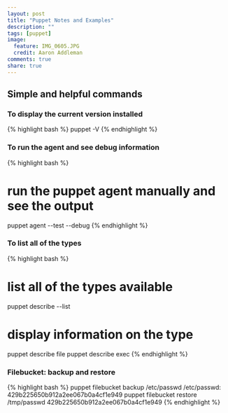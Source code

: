 ```yaml
---
layout: post
title: "Puppet Notes and Examples"
description: ""
tags: [puppet]
image:
  feature: IMG_0605.JPG
  credit: Aaron Addleman
comments: true
share: true
---
```


## Simple and helpful commands

### To display the current version installed

{% highlight bash %}
puppet -V
{% endhighlight %}
    
### To run the agent and see debug information

{% highlight bash %}
# run the puppet agent manually and see the output
puppet agent --test --debug
{% endhighlight %}

### To list all of the types

{% highlight bash %}
# list all of the types available
puppet describe --list
# display information on the type
puppet describe file
puppet describe exec
{% endhighlight %}

### Filebucket: backup and restore

{% highlight bash %}
puppet filebucket backup /etc/passwd
/etc/passwd: 429b225650b912a2ee067b0a4cf1e949
puppet filebucket restore /tmp/passwd 429b225650b912a2ee067b0a4cf1e949
{% endhighlight %}
